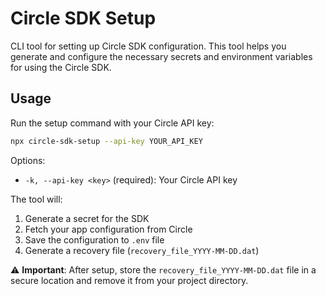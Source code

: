 # Circle SDK Setup

CLI tool for setting up Circle SDK configuration. This tool helps you generate and configure the necessary secrets and environment variables for using the Circle SDK.

## Usage

Run the setup command with your Circle API key:

```bash
npx circle-sdk-setup --api-key YOUR_API_KEY
```

Options:

- `-k, --api-key <key>` (required): Your Circle API key

The tool will:

1. Generate a secret for the SDK
2. Fetch your app configuration from Circle
3. Save the configuration to `.env` file
4. Generate a recovery file (`recovery_file_YYYY-MM-DD.dat`)

⚠️ **Important**: After setup, store the `recovery_file_YYYY-MM-DD.dat` file in a secure location and remove it from your project directory.
